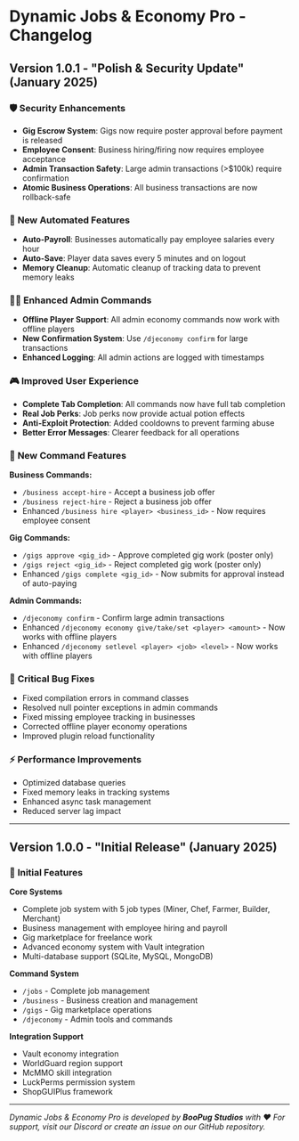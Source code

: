 # Dynamic Jobs & Economy Pro - Changelog

## Version 1.0.1 - "Polish & Security Update" (January 2025)

### 🛡️ **Security Enhancements**
- **Gig Escrow System**: Gigs now require poster approval before payment is released
- **Employee Consent**: Business hiring/firing now requires employee acceptance
- **Admin Transaction Safety**: Large admin transactions (>$100k) require confirmation
- **Atomic Business Operations**: All business transactions are now rollback-safe

### 🤖 **New Automated Features**
- **Auto-Payroll**: Businesses automatically pay employee salaries every hour
- **Auto-Save**: Player data saves every 5 minutes and on logout
- **Memory Cleanup**: Automatic cleanup of tracking data to prevent memory leaks

### 👨‍💼 **Enhanced Admin Commands**
- **Offline Player Support**: All admin economy commands now work with offline players
- **New Confirmation System**: Use `/djeconomy confirm` for large transactions
- **Enhanced Logging**: All admin actions are logged with timestamps

### 🎮 **Improved User Experience**
- **Complete Tab Completion**: All commands now have full tab completion
- **Real Job Perks**: Job perks now provide actual potion effects
- **Anti-Exploit Protection**: Added cooldowns to prevent farming abuse
- **Better Error Messages**: Clearer feedback for all operations

### 🔧 **New Command Features**

**Business Commands:**
- `/business accept-hire` - Accept a business job offer
- `/business reject-hire` - Reject a business job offer
- Enhanced `/business hire <player> <business_id>` - Now requires employee consent

**Gig Commands:**
- `/gigs approve <gig_id>` - Approve completed gig work (poster only)
- `/gigs reject <gig_id>` - Reject completed gig work (poster only)
- Enhanced `/gigs complete <gig_id>` - Now submits for approval instead of auto-paying

**Admin Commands:**
- `/djeconomy confirm` - Confirm large admin transactions
- Enhanced `/djeconomy economy give/take/set <player> <amount>` - Now works with offline players
- Enhanced `/djeconomy setlevel <player> <job> <level>` - Now works with offline players

### 🐛 **Critical Bug Fixes**
- Fixed compilation errors in command classes
- Resolved null pointer exceptions in admin commands
- Fixed missing employee tracking in businesses
- Corrected offline player economy operations
- Improved plugin reload functionality

### ⚡ **Performance Improvements**
- Optimized database queries
- Fixed memory leaks in tracking systems
- Enhanced async task management
- Reduced server lag impact

---

## Version 1.0.0 - "Initial Release" (January 2025)

### 🚀 **Initial Features**

**Core Systems**
- Complete job system with 5 job types (Miner, Chef, Farmer, Builder, Merchant)
- Business management with employee hiring and payroll
- Gig marketplace for freelance work
- Advanced economy system with Vault integration
- Multi-database support (SQLite, MySQL, MongoDB)

**Command System**
- `/jobs` - Complete job management
- `/business` - Business creation and management
- `/gigs` - Gig marketplace operations
- `/djeconomy` - Admin tools and commands

**Integration Support**
- Vault economy integration
- WorldGuard region support
- McMMO skill integration
- LuckPerms permission system
- ShopGUIPlus framework

---

*Dynamic Jobs & Economy Pro is developed by **BooPug Studios** with ❤️*
*For support, visit our Discord or create an issue on our GitHub repository.*
